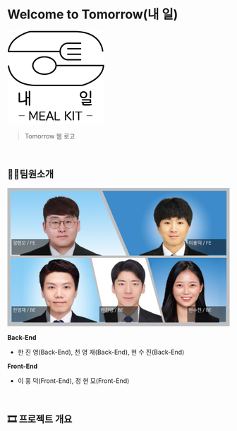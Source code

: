 # Welcome to Tomorrow(내 일)

![pcLogo](image/Readme/pclogo.png)

>Tomorrow 웹 로고

<br/>

## 👩‍💻팀원소개

![Crews](image/Readme/crews.png)

**Back-End**

- 한 진 영(Back-End), 천 영 재(Back-End), 현 수 진(Back-End)

**Front-End**

- 이 홍 덕(Front-End), 정 현 모(Front-End)

<br/>

## 🎞 프로젝트 개요